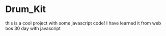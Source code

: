 # Drum_Kit
this is a cool project with some javascript code!
I have learned it from web bos 30 day with javascript
